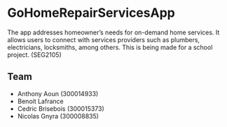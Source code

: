 # GoHomeRepairServicesApp
The app addresses homeowner’s needs for on-demand home services. It allows users to connect with services providers such as plumbers, electricians, locksmiths, among others. This is being made for a school project. (SEG2105)

## Team
* Anthony Aoun (300014933)
* Benoit Lafrance
* Cedric Brisebois (300015373)
* Nicolas Gnyra (300008835)
